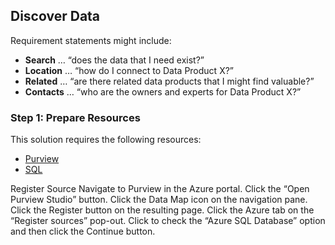 ## Discover Data

Requirement statements might include:

* **Search** … “does the data that I need exist?”
* **Location** … “how do I connect to Data Product X?”
* **Related** … “are there related data products that I might find valuable?”
* **Contacts** … “who are the owners and experts for Data Product X?”

### Step 1: Prepare Resources

This solution requires the following resources:

* [Purview](PrepareResources_Purview.md)
* [SQL](PrepareResources_SQL.md)

Register Source
Navigate to Purview in the Azure portal.
Click the “Open Purview Studio” button.
Click the Data Map icon on the navigation pane.
Click the Register button on the resulting page.
Click the Azure tab on the “Register sources” pop-out.
Click to check the “Azure SQL Database” option and then click the Continue button.
